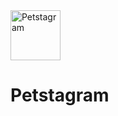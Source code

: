 <img src="https://files.catbox.moe/h3er2q.png" alt="Petstagram" width="80" height="80">
<h1>Petstagram</h1>





